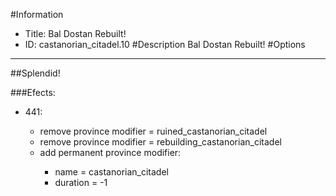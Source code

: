 #Information
 - Title: Bal Dostan Rebuilt!
 - ID: castanorian_citadel.10
#Description
Bal Dostan Rebuilt!
#Options

___
##Splendid!

###Efects:<ul><li>441:</li><ul><li>remove province modifier = ruined_castanorian_citadel</li><li>remove province modifier = rebuilding_castanorian_citadel</li><li>add permanent province modifier:</li><ul><li>name = castanorian_citadel</li><li>duration = -1</li></ul></ul></ul>
